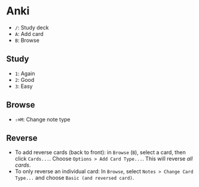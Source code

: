 # Anki

- `/`: Study deck
- `A`: Add card
- `B`: Browse

## Study

- `1`: Again
- `2`: Good
- `3`: Easy

## Browse

- `⇧⌘M`: Change note type

## Reverse

- To add reverse cards (back to front): in `Browse` (`B`), select a card, then click `Cards...`. Choose `Options > Add Card Type...`. This will reverse *all cards*.
- To only reverse an individual card: In `Browse`, select `Notes > Change Card Type...` and choose `Basic (and reversed card)`.
